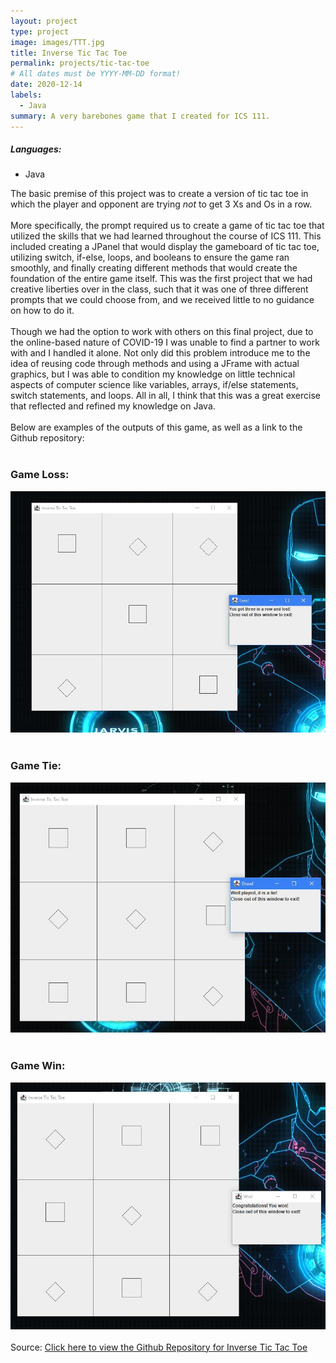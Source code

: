 ```yaml
---
layout: project
type: project
image: images/TTT.jpg
title: Inverse Tic Tac Toe
permalink: projects/tic-tac-toe
# All dates must be YYYY-MM-DD format!
date: 2020-12-14
labels:
  - Java
summary: A very barebones game that I created for ICS 111.
---
```


<h5> Languages:</h5>
  <ul>
  <li>Java</li>
  </ul>
  
  The basic premise of this project was to create a version of tic tac toe in which the player and opponent are trying <em>not</em> to get 3 Xs and Os in a row.
  <br>
  <br>
  More specifically, the prompt required us to create a game of tic tac toe that utilized the skills that we had learned throughout the course of ICS 111. This included creating a JPanel that would display the gameboard of tic tac toe, utilizing switch, if-else, loops, and booleans to ensure the game ran smoothly, and finally creating different methods that would create the foundation of the entire game itself. This was the first project that we had creative liberties over in the class, such that it was one of three different prompts that we could choose from, and we received little to no guidance on how to do it.
  <br>
  <br>
  Though we had the option to work with others on this final project, due to the online-based nature of COVID-19 I was unable to find a partner to work with and I handled it alone. Not only did this problem introduce me to the idea of reusing code through methods and using a JFrame with actual graphics, but I was able to condition my knowledge on little technical aspects of computer science like variables, arrays, if/else statements, switch statements, and loops. All in all, I think that this was a great exercise that reflected and refined my knowledge on Java.
  <br>
  <br>
  Below are examples of the outputs of this game, as well as a link to the Github repository:
  <br>
  <br>
  <h3>Game Loss:</h3>
<img class="ui image" src="../images/TTTLoss.JPG">
<br>
  <br>
<h3>Game Tie:</h3>
<img class="ui image" src="../images/TTTTie.JPG">
<br>
  <br>
<h3>Game Win:</h3>
<img class="ui image" src="../images/TTTWin.JPG">
<br>
  <br>
Source: <a href="https://github.com/sanehirakenji/Java-Inverse-Tic-Tac-Toe"><i class="large github icon "></i>Click here to view the Github Repository for Inverse Tic Tac Toe</a>

